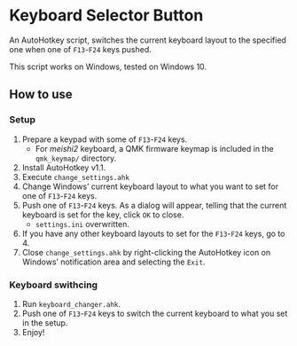 # Keyboard Selector Button
An AutoHotkey script, switches the current keyboard layout to the specified one when one of `F13`-`F24` keys pushed.

This script works on Windows, tested on Windows 10.

## How to use

### Setup
1. Prepare a keypad with some of `F13`-`F24` keys.
    * For _meishi2_ keyboard, a QMK firmware keymap is included in the `qmk_keymap/` directory.
2. Install AutoHotkey v1.1.
3. Execute `change_settings.ahk`
4. Change Windows’ current keyboard layout to what you want to set for one of `F13`-`F24` keys.
5. Push one of `F13`-`F24` keys. As a dialog will appear, telling that the current keyboard is set for the key, click `OK` to close.
    * `settings.ini` overwritten.
6. If you have any other keyboard layouts to set for the `F13`-`F24` keys, go to 4.
7. Close `change_settings.ahk` by right-clicking the AutoHotkey icon on Windows’ notification area and selecting the `Exit`.

### Keyboard swithcing
1. Run `keyboard_changer.ahk`.
2. Push one of `F13`-`F24` keys to switch the current keyboard to what you set in the setup.
3. Enjoy!
